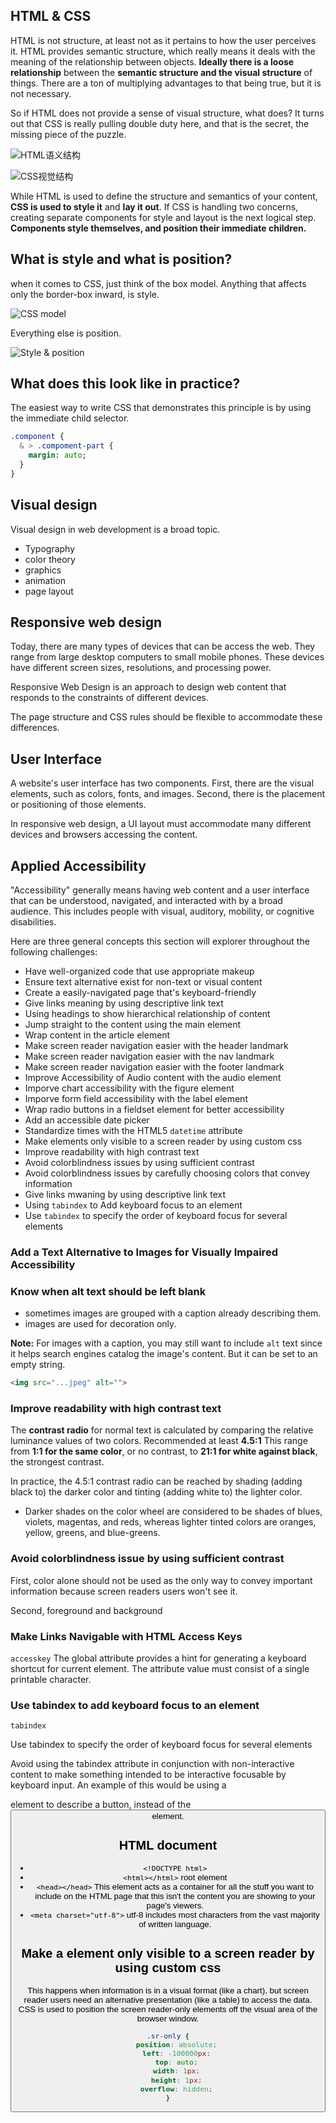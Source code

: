 ## HTML & CSS
HTML is not structure, at least not as it pertains to how the user perceives it.
HTML provides semantic structure, which really means it deals with the meaning of the relationship between objects.
**Ideally there is a loose relationship** between the **semantic structure and the visual structure** of things. There are a ton of multiplying advantages to that being true, but it is not necessary.

So if HTML does not provide a sense of visual structure, what does?
It turns out that CSS is really pulling double duty here, and that is the secret, the missing piece of the puzzle.
 
![HTML语义结构](https://github.com/byodian/blog/blob/master/doc/html%E8%AF%AD%E4%B9%89%E7%BB%93%E6%9E%84.png?raw=true)

![CSS视觉结构](https://github.com/byodian/blog/blob/master/doc/css%E8%A7%86%E8%A7%89%E7%BB%93%E6%9E%84.png?raw=true)

While HTML is used to define the structure and semantics of your content, **CSS is used to style it** and **lay it out**.
If CSS is handling two concerns, creating separate components for style and layout is the next logical step.
**Components style themselves, and position their immediate children.**

## What is style and what is position?

when it comes to CSS, just think of the box model. Anything that affects only the border-box inward, is style.

![CSS model](https://github.com/byodian/blog/blob/master/doc/boxmodel.png?raw=true)

Everything else is position.

![Style & position](https://github.com/byodian/blog/blob/master/doc/popquiz.png?raw=true)

## What does this look like in practice?

The easiest way to write CSS that demonstrates this principle is by using the immediate child selector.

```sass
.component {
  & > .compoment-part {
    margin: auto;
  }
}
```

## Visual design
Visual design in web development is a broad topic.

- Typography
- color theory
- graphics
- animation
- page layout

## Responsive web design
Today, there are many types of devices that can be access the web. They range from large desktop computers to small mobile phones. These devices have different screen sizes, resolutions, and processing power.

Responsive Web Design is an approach to design web content that responds to the constraints of different devices.

The page structure and CSS rules should be flexible to accommodate these differences.

## User Interface
A website's user interface has two components. First, there are the visual elements, such as colors, fonts, and images. Second, there is the placement or positioning of those elements.

In responsive web design, a UI layout must accommodate many different devices and browsers accessing the content.

## Applied Accessibility
"Accessibility" generally means having web content and a user interface that can be understood, navigated, and interacted with by a broad audience. This includes people with visual, auditory, mobility, or cognitive disabilities.

Here are three general concepts this section will explorer throughout the following challenges:

- Have well-organized code that use appropriate makeup
- Ensure text alternative exist for non-text or visual content
- Create a easily-navigated page that's keyboard-friendly
- Give links meaning by using descriptive link text
- Using headings to show hierarchical relationship of content
- Jump straight to the content using the main element
- Wrap content in the article element
- Make screen reader navigation easier with the header landmark
- Make screen reader navigation easier with the nav landmark
- Make screen reader navigation easier with the footer landmark
- Improve Accessibility of Audio content with the audio element
- Imporve chart accessibility with the figure element
- Imporve form field accessibility with the label element
- Wrap radio buttons in a fieldset element for better accessibility
- Add an accessible date picker
- Standardize times with the HTML5 `datetime` attribute
- Make elements only visible to a screen reader by using custom css
- Improve readability with high contrast text 
- Avoid colorblindness issues by using sufficient contrast
- Avoid colorblindness issues by carefully choosing colors that convey information
- Give links mwaning by using descriptive link text 
- Using `tabindex` to Add keyboard focus to an element
- Use `tabindex` to specify the order of keyboard focus for several elements

### Add a Text Alternative to Images for Visually Impaired Accessibility
### Know when alt text should be left blank
- sometimes images are grouped with a caption already describing them.
- images are used for decoration only.

**Note:** For images with a caption, you may still want to include `alt` text since it helps search engines catalog the image's content. But it can be set to an empty string.

```html
<img src="...jpeg" alt=""> 
```

### Improve readability with high contrast text
The **contrast radio** for normal text is calculated by comparing the relative luminance values of two colors.
Recommended at least **4.5:1**
This range from **1:1 for the same color**, or no contrast, to **21:1 for white against black**, the strongest contrast.

In practice, the 4.5:1 contrast radio can be reached by shading (adding black to) the darker color and tinting (adding white to) the lighter color.

- Darker shades on the color wheel are considered to be shades of blues, violets, magentas, and reds, whereas lighter tinted colors are oranges, yellow, greens, and blue-greens.

### Avoid colorblindness issue by using sufficient contrast
First, color alone should not be used as the only way to convey important information because screen readers users won't see it.

Second, foreground and background 

### Make Links Navigable with HTML Access Keys
`accesskey` 
The global attribute provides a hint for generating a keyboard shortcut for current element. The attribute value must consist of a single printable character.

### Use tabindex to add keyboard focus to an element
`tabindex` 

Use tabindex to specify the order of keyboard focus for several elements

Avoid using the tabindex attribute in conjunction with non-interactive content to make something intended to be interactive focusable by keyboard input. An example of this would be using a <div> element to describe a button, instead of the <button> element.

## HTML document
- `<!DOCTYPE html>`
- `<html></html>`  root element
- `<head></head>` This element acts as a container for all the stuff you want to include on the HTML page that this isn't the content you are showing to your page's viewers.
- `<meta charset="utf-8">` utf-8 includes most characters from the vast majority of written language.

## Make a element only visible to a  screen reader by using custom css
This happens when information is in a visual format (like a chart), but screen reader users need an alternative presentation (like a table) to access the data. CSS is used to position the screen reader-only elements off the visual area of the browser window.

```css
.sr-only {
	position: absolute;
	left: -100000px;
	top: auto;
	width: 1px;
	height: 1px;
	overflow: hidden;
}
```
